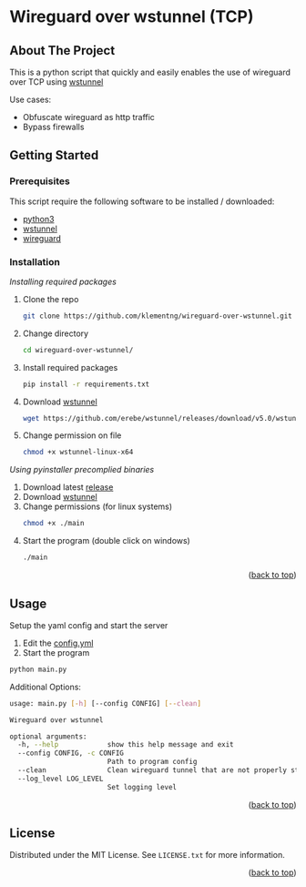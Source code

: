 # Wireguard over wstunnel (TCP)


## About The Project

This is a python script that quickly and easily enables the use of wireguard over TCP using [wstunnel](https://github.com/erebe/wstunnel)

Use cases:
- Obfuscate wireguard as http traffic
- Bypass firewalls


## Getting Started

### Prerequisites 
This script require the following software to be installed / downloaded:
  - [python3](https://www.python.org/downloads/)
  - [wstunnel](https://github.com/erebe/wstunnel/releases)
  - [wireguard](https://www.wireguard.com/install/)

### Installation

_Installing required packages_

1. Clone the repo
   ```sh
   git clone https://github.com/klementng/wireguard-over-wstunnel.git
   ```
2. Change directory
   ```sh
   cd wireguard-over-wstunnel/
   ```
3. Install required packages
   ```sh
   pip install -r requirements.txt 
   ```
4. Download [wstunnel](https://github.com/erebe/wstunnel/releases/)
   ```sh
   wget https://github.com/erebe/wstunnel/releases/download/v5.0/wstunnel-linux-x64
   ```
5. Change permission on file
   ```sh
   chmod +x wstunnel-linux-x64
   ```

 _Using pyinstaller precomplied binaries_

1. Download latest [release](https://github.com/klementng/wireguard-over-wstunnel/releases/)
2. Download [wstunnel](https://github.com/erebe/wstunnel/releases)
3. Change permissions (for linux systems)
    ```sh
    chmod +x ./main 
    ```
4. Start the program (double click on windows)
    ```sh
    ./main 
    ```

<p align="right">(<a href="#readme-top">back to top</a>)</p>


## Usage

Setup the yaml config and start the server

1. Edit the [config.yml](./config.yml)
2. Start the program

```sh
python main.py
```

Additional Options:

```sh
usage: main.py [-h] [--config CONFIG] [--clean]

Wireguard over wstunnel

optional arguments:
  -h, --help            show this help message and exit
  --config CONFIG, -c CONFIG
                        Path to program config
  --clean               Clean wireguard tunnel that are not properly stopped
  --log_level LOG_LEVEL
                        Set logging level

```

<p align="right">(<a href="#readme-top">back to top</a>)</p>


## License

Distributed under the MIT License. See `LICENSE.txt` for more information.

<p align="right">(<a href="#readme-top">back to top</a>)</p>
